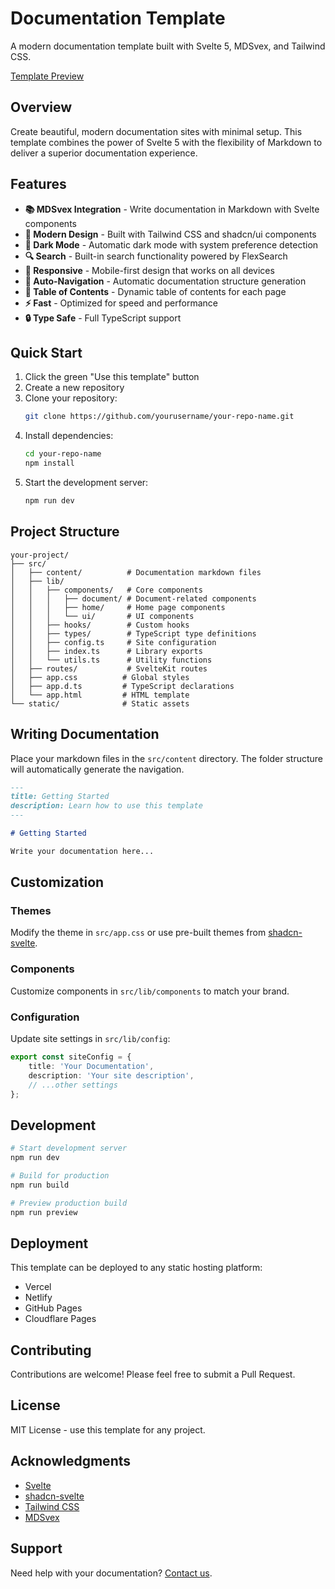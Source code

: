 # Documentation Template

A modern documentation template built with Svelte 5, MDSvex, and Tailwind CSS.

[Template Preview](https://svelte-docs.codegio.com/)

## Overview

Create beautiful, modern documentation sites with minimal setup. This template combines the power of Svelte 5 with the flexibility of Markdown to deliver a superior documentation experience.

## Features

- **📚 MDSvex Integration** - Write documentation in Markdown with Svelte components
- **🎨 Modern Design** - Built with Tailwind CSS and shadcn/ui components
- **🌙 Dark Mode** - Automatic dark mode with system preference detection
- **🔍 Search** - Built-in search functionality powered by FlexSearch
- **📱 Responsive** - Mobile-first design that works on all devices
- **📑 Auto-Navigation** - Automatic documentation structure generation
- **📖 Table of Contents** - Dynamic table of contents for each page
- **⚡ Fast** - Optimized for speed and performance
- **🔒 Type Safe** - Full TypeScript support

## Quick Start

1. Click the green "Use this template" button
2. Create a new repository
3. Clone your repository:
   ```bash
   git clone https://github.com/yourusername/your-repo-name.git
   ```
4. Install dependencies:
   ```bash
   cd your-repo-name
   npm install
   ```
5. Start the development server:
   ```bash
   npm run dev
   ```

## Project Structure

```
your-project/
├── src/
│   ├── content/          # Documentation markdown files
│   ├── lib/
│   │   ├── components/   # Core components
│   │   │   ├── document/ # Document-related components
│   │   │   ├── home/     # Home page components
│   │   │   └── ui/       # UI components
│   │   ├── hooks/        # Custom hooks
│   │   ├── types/        # TypeScript type definitions
│   │   ├── config.ts     # Site configuration
│   │   ├── index.ts      # Library exports
│   │   └── utils.ts      # Utility functions
│   ├── routes/           # SvelteKit routes
│   ├── app.css          # Global styles
│   ├── app.d.ts         # TypeScript declarations
│   └── app.html         # HTML template
└── static/              # Static assets
```

## Writing Documentation

Place your markdown files in the `src/content` directory. The folder structure will automatically generate the navigation.

```markdown
---
title: Getting Started
description: Learn how to use this template
---

# Getting Started

Write your documentation here...
```

## Customization

### Themes
Modify the theme in `src/app.css` or use pre-built themes from [shadcn-svelte](https://next.shadcn-svelte.com/themes).

### Components
Customize components in `src/lib/components` to match your brand.

### Configuration
Update site settings in `src/lib/config`:
```typescript
export const siteConfig = {
    title: 'Your Documentation',
    description: 'Your site description',
    // ...other settings
};
```

## Development

```bash
# Start development server
npm run dev

# Build for production
npm run build

# Preview production build
npm run preview
```

## Deployment

This template can be deployed to any static hosting platform:

- Vercel
- Netlify
- GitHub Pages
- Cloudflare Pages

## Contributing

Contributions are welcome! Please feel free to submit a Pull Request.

## License

MIT License - use this template for any project.

## Acknowledgments

- [Svelte](https://svelte.dev)
- [shadcn-svelte](https://next.shadcn-svelte.com)
- [Tailwind CSS](https://tailwindcss.com)
- [MDSvex](https://mdsvex.com)

## Support

Need help with your documentation? [Contact us](mailto:info@codegio.com).
